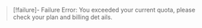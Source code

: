 
> [!failure]- Failure 
>   Error: You exceeded your current quota, please check your plan and billing det  ails.
>  
